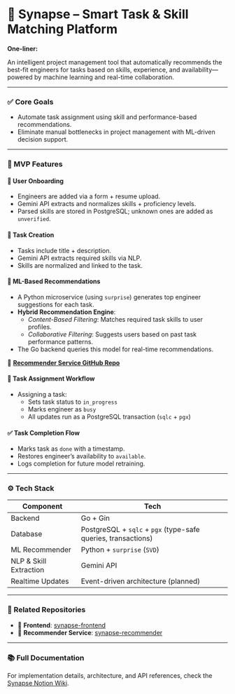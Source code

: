 # 🧠 Synapse – Smart Task & Skill Matching Platform

**One-liner:**

An intelligent project management tool that automatically recommends the best-fit engineers for tasks based on skills, experience, and availability—powered by machine learning and real-time collaboration.

---

### ✅ Core Goals

- Automate task assignment using skill and performance-based recommendations.
- Eliminate manual bottlenecks in project management with ML-driven decision support.

---

### 🧩 MVP Features

#### 🔐 User Onboarding

- Engineers are added via a form + resume upload.
- Gemini API extracts and normalizes skills + proficiency levels.
- Parsed skills are stored in PostgreSQL; unknown ones are added as `unverified`.

#### 📝 Task Creation

- Tasks include title + description.
- Gemini API extracts required skills via NLP.
- Skills are normalized and linked to the task.

#### 🤖 ML-Based Recommendations

- A Python microservice (using `surprise`) generates top engineer suggestions for each task.
- **Hybrid Recommendation Engine**:
    - *Content-Based Filtering*: Matches required task skills to user profiles.
    - *Collaborative Filtering*: Suggests users based on past task performance patterns.
- The Go backend queries this model for real-time recommendations.

🧠 **[Recommender Service GitHub Repo](https://github.com/pranav244872/synapse-recommender)**

#### 🔄 Task Assignment Workflow

- Assigning a task:
    - Sets task status to `in_progress`
    - Marks engineer as `busy`
    - All updates run as a PostgreSQL transaction (`sqlc` + `pgx`)

#### ✅ Task Completion Flow

- Marks task as `done` with a timestamp.
- Restores engineer’s availability to `available`.
- Logs completion for future model retraining.

---

### ⚙️ Tech Stack

| Component         | Tech                                                         |
|------------------|--------------------------------------------------------------|
| Backend           | Go + Gin                                                     |
| Database          | PostgreSQL + `sqlc` + `pgx` (type-safe queries, transactions)|
| ML Recommender    | Python + `surprise` (`SVD`)                                  |
| NLP & Skill Extraction | Gemini API                                              |
| Realtime Updates  | Event-driven architecture (planned)                          |

---

### 🧩 Related Repositories

- 🔮 **Frontend**: [synapse-frontend](https://github.com/pranav244872/synapse-frontend)
- 🧠 **Recommender Service**: [synapse-recommender](https://github.com/pranav244872/synapse-recommender)

---

### 📚 Full Documentation

For implementation details, architecture, and API references, check the [Synapse Notion Wiki](https://tropical-whitefish-023.notion.site/Project-234d3f155a0d80278442d35f7cdb918f?source=copy_link).
